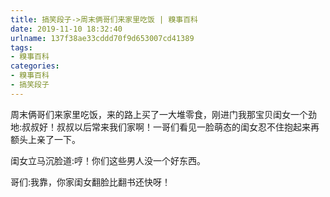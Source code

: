 ```yaml
---
title: 搞笑段子->周末俩哥们来家里吃饭 | 糗事百科
date: 2019-11-10 18:32:40
urlname: 137f38ae33cddd70f9d653007cd41389
tags: 
- 糗事百科
categories:
- 糗事百科
- 搞笑段子
---
```

周末俩哥们来家里吃饭，来的路上买了一大堆零食，刚进门我那宝贝闺女一个劲地:叔叔好！叔叔以后常来我们家啊！一哥们看见一脸萌态的闺女忍不住抱起来再额头上亲了一下。

闺女立马沉脸道:哼！你们这些男人没一个好东西。

哥们:我靠，你家闺女翻脸比翻书还快呀！


